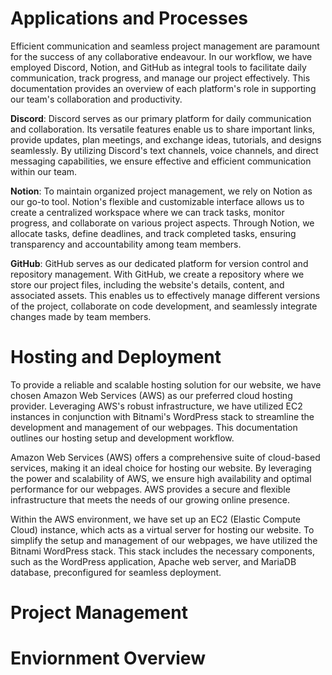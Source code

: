 # Applications and Processes
Efficient communication and seamless project management are paramount for the success of any collaborative endeavour. In our workflow, we have employed Discord, Notion, and GitHub as integral tools to facilitate daily communication, track progress, and manage our project effectively. This documentation provides an overview of each platform's role in supporting our team's collaboration and productivity.

**Discord**: Discord serves as our primary platform for daily communication and collaboration. Its versatile features enable us to share important links, provide updates, plan meetings, and exchange ideas, tutorials, and designs seamlessly. By utilizing Discord's text channels, voice channels, and direct messaging capabilities, we ensure effective and efficient communication within our team.

**Notion**: To maintain organized project management, we rely on Notion as our go-to tool. Notion's flexible and customizable interface allows us to create a centralized workspace where we can track tasks, monitor progress, and collaborate on various project aspects. Through Notion, we allocate tasks, define deadlines, and track completed tasks, ensuring transparency and accountability among team members.

**GitHub**: GitHub serves as our dedicated platform for version control and repository management. With GitHub, we create a repository where we store our project files, including the website's details, content, and associated assets. This enables us to effectively manage different versions of the project, collaborate on code development, and seamlessly integrate changes made by team members.

# Hosting and Deployment
To provide a reliable and scalable hosting solution for our website, we have chosen Amazon Web Services (AWS) as our preferred cloud hosting provider. Leveraging AWS's robust infrastructure, we have utilized EC2 instances in conjunction with Bitnami's WordPress stack to streamline the development and management of our webpages. This documentation outlines our hosting setup and development workflow.

Amazon Web Services (AWS) offers a comprehensive suite of cloud-based services, making it an ideal choice for hosting our website. By leveraging the power and scalability of AWS, we ensure high availability and optimal performance for our webpages. AWS provides a secure and flexible infrastructure that meets the needs of our growing online presence.

Within the AWS environment, we have set up an EC2 (Elastic Compute Cloud) instance, which acts as a virtual server for hosting our website. To simplify the setup and management of our webpages, we have utilized the Bitnami WordPress stack. This stack includes the necessary components, such as the WordPress application, Apache web server, and MariaDB database, preconfigured for seamless deployment.

# Project Management


# Enviornment Overview
